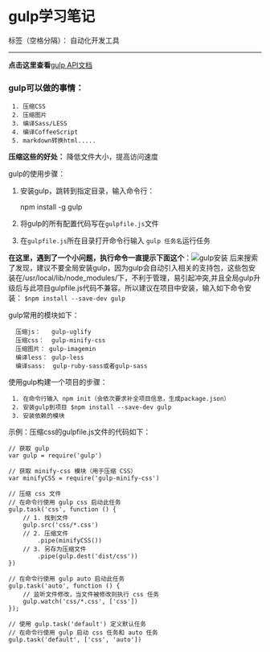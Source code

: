 ﻿# gulp学习笔记

标签（空格分隔）： 自动化开发工具

---
**点击这里查看**[gulp API文档][1]
<h3>gulp可以做的事情：</h3>

     1. 压缩CSS
     2. 压缩图片
     3. 编译Sass/LESS
     4. 编译CoffeeScript
     5. markdown转换html.....

**压缩这些的好处：**
降低文件大小，提高访问速度

gulp的使用步骤：
1. 安装gulp，跳转到指定目录，输入命令行：

      npm install -g gulp 
2. 将gulp的所有配置代码写在`gulpfile.js`文件
3. 在`gulpfile.js`所在目录打开命令行输入 `gulp 任务名`运行任务

**在这里，遇到了一个小问题，执行命令一直提示下面这个**：![gulp安装][2]
后来搜索了发现，建议不要全局安装gulp，因为gulp会自动引入相关的支持包，这些包安装在/usr/local/lib/node_modules/下，不利于管理，易引起冲突,并且全局gulp升级后与此项目gulpfile.js代码不兼容。所以建议在项目中安装，输入如下命令安装：
`$npm install --save-dev gulp`


gulp常用的模块如下：

      压缩js：   gulp-uglify
      压缩css：  gulp-minify-css
      压缩图片： gulp-imagemin
      编译less： gulp-less
      编译sass:  gulp-ruby-sass或者gulp-sass

使用gulp构建一个项目的步骤：

     1. 在命令行输入 npm init（会依次要求补全项目信息，生成package.json）
     2. 安装gulp到项目 $npm install --save-dev gulp
     3. 安装依赖的模块
     
示例：压缩css的gulpfile.js文件的代码如下：
```
// 获取 gulp
var gulp = require('gulp')

// 获取 minify-css 模块（用于压缩 CSS）
var minifyCSS = require('gulp-minify-css')

// 压缩 css 文件
// 在命令行使用 gulp css 启动此任务
gulp.task('css', function () {
    // 1. 找到文件
    gulp.src('css/*.css')
    // 2. 压缩文件
        .pipe(minifyCSS())
    // 3. 另存为压缩文件
        .pipe(gulp.dest('dist/css'))
})

// 在命令行使用 gulp auto 启动此任务
gulp.task('auto', function () {
    // 监听文件修改，当文件被修改则执行 css 任务
    gulp.watch('css/*.css', ['css'])
});

// 使用 gulp.task('default') 定义默认任务
// 在命令行使用 gulp 启动 css 任务和 auto 任务
gulp.task('default', ['css', 'auto'])
```
  [1]: http://www.gulpjs.com.cn/docs/api/
  [2]: http://7xq2ky.com1.z0.glb.clouddn.com/gulp1.png
  